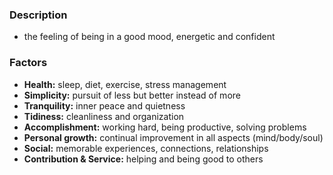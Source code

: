 ### Description
- the feeling of being in a good mood, energetic and confident
 
### Factors
- **Health:** sleep, diet, exercise, stress management
- **Simplicity:** pursuit of less but better instead of more
- **Tranquility:** inner peace and quietness
- **Tidiness:** cleanliness and organization
- **Accomplishment:** working hard, being productive, solving problems
- **Personal growth:** continual improvement in all aspects (mind/body/soul)
- **Social:** memorable experiences, connections, relationships
- **Contribution & Service:** helping and being good to others
